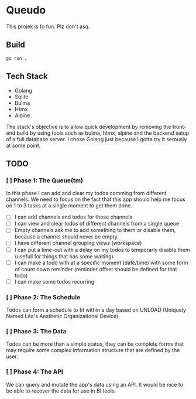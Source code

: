 # Queudo
This projek is fo fun. Plz don't asq.

## Build
`go run .`

## Tech Stack
  - Golang
  - Sqlite
  - Bulma
  - Htmx
  - Alpine

The stack's objective is to allow quick development by removing the front-end build by using tools such as bulma, htmx, alpine and the backend setup of a full database server. I chose Golang just because I gotta try it serously at some point.

## TODO
### [ ] Phase 1: The Queue(tm)
In this phase I can add and clear my todos comming from different channels. We need to focus on the fact that this app should help me focus on 1 to 3 tasks at a single moment to get them done.

  - [ ] I can add channels and todos for those channels
  - [ ] I can view and clear todos of different channels from a single queue
  - [ ] Empty channels ask me to add something to them or disable them, because a channel should never be empty.
  - [ ] I have different channel grouping views (workspace)
  - [ ] I can put a time-out with a delay on my todos to temporarly disable them (usefull for things that has some waiting)
  - [ ] I can make a todo with at a specific moment (date/time) with some form of count down reminder (reminder offset should be defined for that todo)
  - [ ] I can make some todos recurring

### [ ] Phase 2: The Schedule
Todos can form a schedule to fit within a day based on UNLOAD (Uniquely Named Léa's Aesthetic Organizational Device).

### [ ] Phase 3: The Data
Todos can be more than a simple status, they can be complete forms that may require some complex information structure that are defined by the user.

### [ ] Phase 4: The API
We can query and mutate the app's data using an API.
It would be nice to be able to recover the data for use in BI tools.
